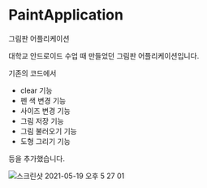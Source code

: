# PaintApplication
그림판 어플리케이션

대학교 안드로이드 수업 때 만들었던 그림판 어플리케이션입니다. 

기존의 코드에서 

- clear 기능
- 펜 색 변경 기능
- 사이즈 변경 기능
- 그림 저장 기능
- 그림 불러오기 기능
- 도형 그리기 기능

등을 추가했습니다. 

![스크린샷 2021-05-19 오후 5 27 01](https://user-images.githubusercontent.com/53978090/118780999-930c6d80-b8c7-11eb-9f98-4064759f97c9.png)

